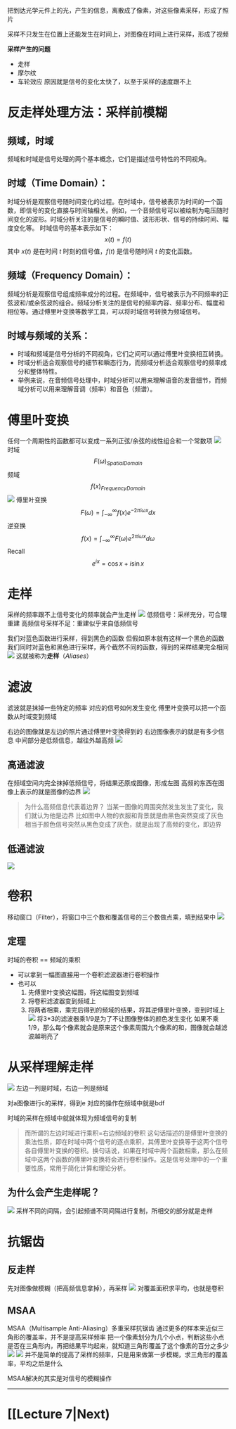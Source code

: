 
把到达光学元件上的光，产生的信息，离散成了像素，对这些像素采样，形成了照片

采样不只发生在位置上还能发生在时间上，对图像在时间上进行采样，形成了视频

**采样产生的问题**
- 走样
- 摩尔纹
- 车轮效应
原因就是信号的变化太快了，以至于采样的速度跟不上

# 反走样处理方法：采样前模糊
## 频域，时域
频域和时域是信号处理的两个基本概念，它们是描述信号特性的不同视角。

## 时域（Time Domain）：
时域分析是观察信号随时间变化的过程。在时域中，信号被表示为时间的一个函数，即信号的变化直接与时间轴相关。例如，一个音频信号可以被绘制为电压随时间变化的波形。时域分析关注的是信号的瞬时值、波形形状、信号的持续时间、幅度变化等。
时域信号的基本表示如下：
$$x(t) = f(t)$$
其中 $x(t)$ 是在时间 $t$ 时刻的信号值，$f(t)$ 是信号随时间 $t$ 的变化函数。

## 频域（Frequency Domain）：
频域分析是观察信号组成频率成分的过程。在频域中，信号被表示为不同频率的正弦波和/或余弦波的组合。频域分析关注的是信号的频率内容、频率分布、幅度和相位等。通过傅里叶变换等数学工具，可以将时域信号转换为频域信号。

## 时域与频域的关系：
- 时域和频域是信号分析的不同视角，它们之间可以通过傅里叶变换相互转换。
- 时域分析适合观察信号的细节和瞬态行为，而频域分析适合观察信号的频率成分和整体特性。
- 举例来说，在音频信号处理中，时域分析可以用来理解语音的发音细节，而频域分析可以用来理解音调（频率）和音色（频谱）。

# 傅里叶变换
任何一个周期性的函数都可以变成一系列正弦/余弦的线性组合和一个常数项
![](IMG/Pasted%20image%2020241207180149.png)
时域 $$ F(\omega)_{SpatialDomain} $$
频域 $$f(x)_{FrequencyDomain}$$
![](IMG/Pasted%20image%2020241207181124.png)
傅里叶变换 $$F(\omega) = \int_{-\infty}^{\infty} f(x) e^{-2\pi i\omega x} dx$$
逆变换 $$f(x)=\int_{-\infty}^{\infty}F(\omega)e^{2\pi i\omega x}d\omega$$
Recall $$e^{ix}=\cos x+i\sin x$$

# 走样
采样的频率跟不上信号变化的频率就会产生走样
![](IMG/Pasted%20image%2020241207181442.png)
低频信号：采样充分，可合理重建
高频信号采样不足：重建似乎来自低频信号

我们对蓝色函数进行采样，得到黑色的函数
但假如原本就有这样一个黑色的函数
我们同时对蓝色和黑色进行采样，两个截然不同的函数，得到的采样结果完全相同
![](IMG/Pasted%20image%2020241207181647.png)
这就被称为**走样**（*Aliases*）

# 滤波
滤波就是抹掉一些特定的频率
对应的信号如何发生变化
傅里叶变换可以把一个函数从时域变到频域

右边的图像就是左边的照片通过傅里叶变换得到的
右边图像表示的就是有多少信息
中间部分是低频信息，越往外越高频
![](IMG/Pasted%20image%2020241207181921.png)
## 高通滤波
在频域空间内完全抹掉低频信号，将结果还原成图像，形成左图
高频的东西在图像上表示的就是图像的边界
![](IMG/Pasted%20image%2020241207182111.png)
> 为什么高频信息代表着边界？
	当某一图像的周围突然发生发生了变化，我们就认为他是边界
	比如图中人物的衣服和背景就是由黑色突然变成了灰色
	相当于颜色信号突然从黑色变成了灰色，就是出现了高频的变化，即边界

## 低通滤波
![](IMG/Pasted%20image%2020241207182158.png)

# 卷积
移动窗口（Filter），将窗口中三个数和覆盖信号的三个数做点乘，填到结果中
![](IMG/Pasted%20image%2020241207182244.png)
## 定理
时域的卷积 == 频域的乘积

- 可以拿到一幅图直接用一个卷积滤波器进行卷积操作
- 也可以
	1. 先傅里叶变换这幅图，将这幅图变到频域
	2. 将卷积滤波器变到频域上
	3. 将两者相乘，乘完后得到的频域的结果，将其逆傅里叶变换，变到时域上
	   ![](IMG/Pasted%20image%2020241207182620.png)
	   将3\*3的滤波器乘1/9是为了不让图像整体的颜色发生变化
	   如果不乘1/9，那么每个像素就会是原来这个像素周围九个像素的和，图像就会越滤波越明亮了

# 从采样理解走样
![](IMG/Pasted%20image%2020241207183545.png)
左边一列是时域，右边一列是频域

对a图像进行c的采样，得到e
对应的操作在频域中就是bdf

时域的采样在频域中就就体现为频域信号的复制

> 而所谓的左边时域进行乘积=右边频域的卷积
	这句话描述的是傅里叶变换的乘法性质，即在时域中两个信号的逐点乘积，其傅里叶变换等于这两个信号各自傅里叶变换的卷积。换句话说，如果在时域中两个函数相乘，那么在频域中这两个函数的傅里叶变换将会进行卷积操作。这是信号处理中的一个重要性质，常用于简化计算和理论分析。
## 为什么会产生走样呢？
![](IMG/Pasted%20image%2020241207183757.png)
采样不同的间隔，会引起频谱不同间隔进行复制，所相交的部分就是走样

# 抗锯齿
## 反走样
先对图像做模糊（把高频信息拿掉），再采样
![](IMG/Pasted%20image%2020241207183855.png)
对覆盖面积求平均，也就是卷积
## MSAA
MSAA（Multisample Anti-Aliasing）多重采样抗锯齿
通过更多的样本来近似三角形的覆盖率，并不是提高采样频率
把一个像素划分为几个小点，判断这些小点是否在三角形内，再把结果平均起来，就知道三角形覆盖了这个像素的百分之多少
![](IMG/Pasted%20image%2020241207184143.png)
![](IMG/Pasted%20image%2020241207184319.png)
并不是简单的提高了采样的频率，只是用来做第一步模糊，求三角形的覆盖率，平均之后是什么

MSAA解决的其实是对信号的模糊操作
___
# [[Lecture 7|Next)